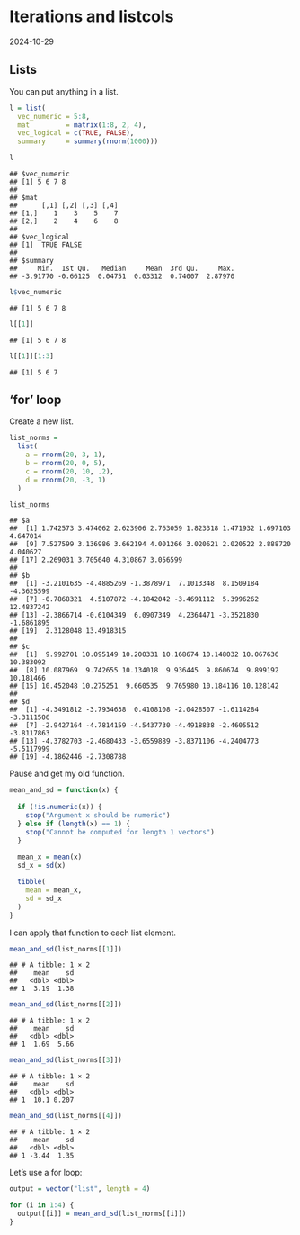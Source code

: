 Iterations and listcols
================
2024-10-29

## Lists

You can put anything in a list.

``` r
l = list(
  vec_numeric = 5:8,
  mat         = matrix(1:8, 2, 4),
  vec_logical = c(TRUE, FALSE),
  summary     = summary(rnorm(1000)))
```

``` r
l
```

    ## $vec_numeric
    ## [1] 5 6 7 8
    ## 
    ## $mat
    ##      [,1] [,2] [,3] [,4]
    ## [1,]    1    3    5    7
    ## [2,]    2    4    6    8
    ## 
    ## $vec_logical
    ## [1]  TRUE FALSE
    ## 
    ## $summary
    ##     Min.  1st Qu.   Median     Mean  3rd Qu.     Max. 
    ## -3.91770 -0.66125  0.04751  0.03312  0.74007  2.87970

``` r
l$vec_numeric
```

    ## [1] 5 6 7 8

``` r
l[[1]]
```

    ## [1] 5 6 7 8

``` r
l[[1]][1:3]
```

    ## [1] 5 6 7

## ‘for’ loop

Create a new list.

``` r
list_norms = 
  list(
    a = rnorm(20, 3, 1),
    b = rnorm(20, 0, 5),
    c = rnorm(20, 10, .2),
    d = rnorm(20, -3, 1)
  )
```

``` r
list_norms
```

    ## $a
    ##  [1] 1.742573 3.474062 2.623906 2.763059 1.823318 1.471932 1.697103 4.647014
    ##  [9] 7.527599 3.136986 3.662194 4.001266 3.020621 2.020522 2.888720 4.040627
    ## [17] 2.269031 3.705640 4.310867 3.056599
    ## 
    ## $b
    ##  [1] -3.2101635 -4.4885269 -1.3878971  7.1013348  8.1509184 -4.3625599
    ##  [7] -0.7868321  4.5107872 -4.1842042 -3.4691112  5.3996262 12.4837242
    ## [13] -2.3866714 -0.6104349  6.0907349  4.2364471 -3.3521830 -1.6861895
    ## [19]  2.3128048 13.4918315
    ## 
    ## $c
    ##  [1]  9.992701 10.095149 10.200331 10.168674 10.148032 10.067636 10.383092
    ##  [8] 10.087969  9.742655 10.134018  9.936445  9.860674  9.899192 10.181466
    ## [15] 10.452048 10.275251  9.660535  9.765980 10.184116 10.128142
    ## 
    ## $d
    ##  [1] -4.3491812 -3.7934638  0.4108108 -2.0428507 -1.6114284 -3.3111506
    ##  [7] -2.9427164 -4.7814159 -4.5437730 -4.4918838 -2.4605512 -3.8117863
    ## [13] -4.3782703 -2.4680433 -3.6559889 -3.8371106 -4.2404773 -5.5117999
    ## [19] -4.1862446 -2.7308788

Pause and get my old function.

``` r
mean_and_sd = function(x) {
  
  if (!is.numeric(x)) {
    stop("Argument x should be numeric")
  } else if (length(x) == 1) {
    stop("Cannot be computed for length 1 vectors")
  }
  
  mean_x = mean(x)
  sd_x = sd(x)

  tibble(
    mean = mean_x, 
    sd = sd_x
  )
}
```

I can apply that function to each list element.

``` r
mean_and_sd(list_norms[[1]])
```

    ## # A tibble: 1 × 2
    ##    mean    sd
    ##   <dbl> <dbl>
    ## 1  3.19  1.38

``` r
mean_and_sd(list_norms[[2]])
```

    ## # A tibble: 1 × 2
    ##    mean    sd
    ##   <dbl> <dbl>
    ## 1  1.69  5.66

``` r
mean_and_sd(list_norms[[3]])
```

    ## # A tibble: 1 × 2
    ##    mean    sd
    ##   <dbl> <dbl>
    ## 1  10.1 0.207

``` r
mean_and_sd(list_norms[[4]])
```

    ## # A tibble: 1 × 2
    ##    mean    sd
    ##   <dbl> <dbl>
    ## 1 -3.44  1.35

Let’s use a for loop:

``` r
output = vector("list", length = 4)

for (i in 1:4) {
  output[[i]] = mean_and_sd(list_norms[[i]])
}
```

